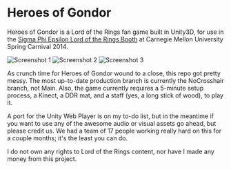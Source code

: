 Heroes of Gondor
=============

Heroes of Gondor is a Lord of the Rings fan game built in Unity3D, for use in the [Sigma Phi Epsilon Lord of the Rings Booth](http://imgur.com/gallery/XgkcL/) at Carnegie Mellon University Spring Carnival 2014.

![Screenshot 1](https://dl.dropboxusercontent.com/u/27507970/orcs.png)
![Screenshot 2](https://dl.dropboxusercontent.com/u/27507970/environment.jpg)
![Screenshot 3](https://dl.dropboxusercontent.com/u/27507970/troll.jpg)

As crunch time for Heroes of Gondor wound to a close, this repo got pretty messy. The most up-to-date production branch is currently the NoCrosshair branch, not Main. Also, the game currently requires a 5-minute setup process, a Kinect, a DDR mat, and a staff (yes, a long stick of wood), to play it.

A port for the Unity Web Player is on my to-do list, but in the meantime if you want to use any of the awesome audio or visual assets go ahead, but please credit us. We had a team of 17 people working really hard on this for a couple months; it's the least you can do.

I do not own any rights to Lord of the Rings content, nor have I made any money from this project.
